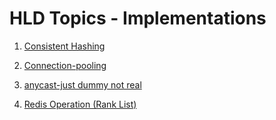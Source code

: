 # HLD Topics - Implementations

1. [Consistent Hashing](https://github.com/vakeelm32/hld-implementations/tree/master/consistent-hashing)
   
2. [Connection-pooling](https://github.com/vakeelm32/hld-implementations/tree/master/connection-pooling)

3. [anycast-just dummy not real](https://github.com/vakeelm32/hld-implementations/tree/master/anycast)

5. [Redis Operation (Rank List)](https://github.com/vakeelm32/hld-implementations/tree/master/jedis-demo)
